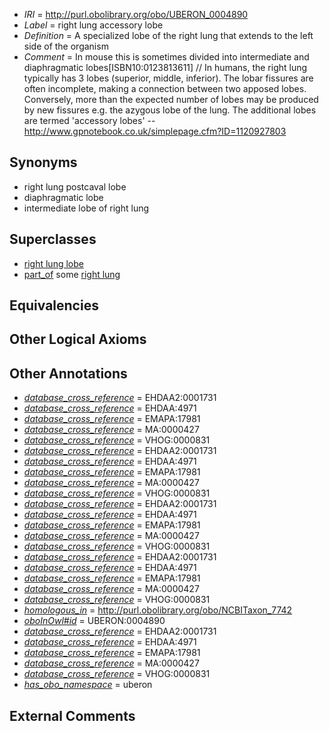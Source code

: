  * *IRI* = http://purl.obolibrary.org/obo/UBERON_0004890
 * *Label* = right lung accessory lobe
 * *Definition* = A specialized lobe of the right lung that extends to the left side of the organism
 * *Comment* = In mouse this is sometimes divided into intermediate and diaphragmatic lobes[ISBN10:0123813611] // In humans, the right lung typically has 3 lobes (superior, middle, inferior). The lobar fissures are often incomplete, making a connection between two apposed lobes. Conversely, more than the expected number of lobes may be produced by new fissures e.g. the azygous lobe of the lung. The additional lobes are termed 'accessory lobes' -- http://www.gpnotebook.co.uk/simplepage.cfm?ID=1120927803

## Synonyms

 * right lung postcaval lobe
 * diaphragmatic lobe
 * intermediate lobe of right lung

## Superclasses

 * [right lung lobe](../../UBERON/18/UBERON_0006518.md)
 * [part_of](../../BFO/50/BFO_0000050.md) some [right lung](../../UBERON/67/UBERON_0002167.md)

## Equivalencies


## Other Logical Axioms


## Other Annotations

 * *[database_cross_reference](../../ef/oboInOwl#hasDbXref.md)* = EHDAA2:0001731
 * *[database_cross_reference](../../ef/oboInOwl#hasDbXref.md)* = EHDAA:4971
 * *[database_cross_reference](../../ef/oboInOwl#hasDbXref.md)* = EMAPA:17981
 * *[database_cross_reference](../../ef/oboInOwl#hasDbXref.md)* = MA:0000427
 * *[database_cross_reference](../../ef/oboInOwl#hasDbXref.md)* = VHOG:0000831
 * *[database_cross_reference](../../ef/oboInOwl#hasDbXref.md)* = EHDAA2:0001731
 * *[database_cross_reference](../../ef/oboInOwl#hasDbXref.md)* = EHDAA:4971
 * *[database_cross_reference](../../ef/oboInOwl#hasDbXref.md)* = EMAPA:17981
 * *[database_cross_reference](../../ef/oboInOwl#hasDbXref.md)* = MA:0000427
 * *[database_cross_reference](../../ef/oboInOwl#hasDbXref.md)* = VHOG:0000831
 * *[database_cross_reference](../../ef/oboInOwl#hasDbXref.md)* = EHDAA2:0001731
 * *[database_cross_reference](../../ef/oboInOwl#hasDbXref.md)* = EHDAA:4971
 * *[database_cross_reference](../../ef/oboInOwl#hasDbXref.md)* = EMAPA:17981
 * *[database_cross_reference](../../ef/oboInOwl#hasDbXref.md)* = MA:0000427
 * *[database_cross_reference](../../ef/oboInOwl#hasDbXref.md)* = VHOG:0000831
 * *[database_cross_reference](../../ef/oboInOwl#hasDbXref.md)* = EHDAA2:0001731
 * *[database_cross_reference](../../ef/oboInOwl#hasDbXref.md)* = EHDAA:4971
 * *[database_cross_reference](../../ef/oboInOwl#hasDbXref.md)* = EMAPA:17981
 * *[database_cross_reference](../../ef/oboInOwl#hasDbXref.md)* = MA:0000427
 * *[database_cross_reference](../../ef/oboInOwl#hasDbXref.md)* = VHOG:0000831
 * *[homologous_in](../../core#homologous/in/core#homologous_in.md)* = http://purl.obolibrary.org/obo/NCBITaxon_7742
 * *[oboInOwl#id](../../id/oboInOwl#id.md)* = UBERON:0004890
 * *[database_cross_reference](../../ef/oboInOwl#hasDbXref.md)* = EHDAA2:0001731
 * *[database_cross_reference](../../ef/oboInOwl#hasDbXref.md)* = EHDAA:4971
 * *[database_cross_reference](../../ef/oboInOwl#hasDbXref.md)* = EMAPA:17981
 * *[database_cross_reference](../../ef/oboInOwl#hasDbXref.md)* = MA:0000427
 * *[database_cross_reference](../../ef/oboInOwl#hasDbXref.md)* = VHOG:0000831
 * *[has_obo_namespace](../../ce/oboInOwl#hasOBONamespace.md)* = uberon

## External Comments

